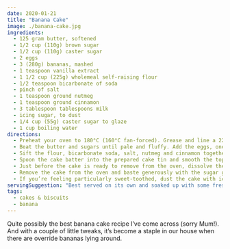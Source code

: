 ```yaml
---
date: 2020-01-21
title: "Banana Cake"
image: ./banana-cake.jpg
ingredients:
  - 125 gram butter, softened
  - 1/2 cup (110g) brown sugar
  - 1/2 cup (110g) caster sugar
  - 2 eggs
  - 3 (280g) bananas, mashed
  - 1 teaspoon vanilla extract
  - 1 1/2 cup (225g) wholemeal self-raising flour
  - 1/2 teaspoon bicarbonate of soda
  - pinch of salt
  - 1 teaspoon ground nutmeg
  - 1 teaspoon ground cinnamon
  - 3 tablespoon tablespoons milk
  - icing sugar, to dust
  - 1/4 cup (55g) caster sugar to glaze
  - 1 cup boiling water
directions:
  - Preheat your oven to 180°C (160°C fan-forced). Grease and line a 22cm cake tin. A loaf cake tin also works really well.
  - Beat the butter and sugars until pale and fluffy. Add the eggs, one at a time, and beat until just combined. Add the mashed banana and vanilla, and mix until combined.
  - Sift the flour, bicarbonate soda, salt, nutmeg and cinnamon together. Stir through with the milk until well combined and the mixture attains a dropping consistency.
  - Spoon the cake batter into the prepared cake tin and smooth the top. Bake for 40 mins or until well risen and coming away from the sides of the tin. Test with a skewer; the skewer should come out clean.
  - Just before the cake is ready to remove from the oven, dissolve the 1/4 cup caster sugar in the boiling water to create the sugar glaze.
  - Remove the cake from the oven and baste generously with the sugar glaze. Stand for 5 minutes in the tin before turning it onto a wire rack to cool down completely.
  - If you’re feeling particularly sweet-toothed, dust the cake with icing sugar before serve.
servingSuggestion: "Best served on its own and soaked up with some fresh, buttered crusty bread. Alternatively, keep the potatoes separate and mash them as a side dish instead."
tags:
  - cakes & biscuits
  - banana
---
```


Quite possibly the best banana cake recipe I’ve come across (sorry Mum!). And with a couple of little tweaks, it’s become a staple in our house when there are override bananas lying around.
